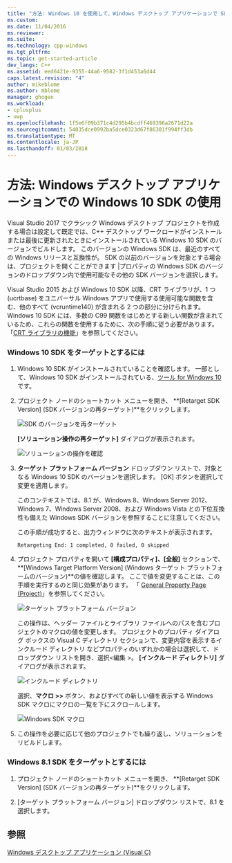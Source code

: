 ```yaml
---
title: "方法: Windows 10 を使用して、Windows デスクトップ アプリケーションで SDK |Microsoft ドキュメント"
ms.custom: 
ms.date: 11/04/2016
ms.reviewer: 
ms.suite: 
ms.technology: cpp-windows
ms.tgt_pltfrm: 
ms.topic: get-started-article
dev_langs: C++
ms.assetid: eed6421e-9355-44a6-9582-3f1d453a6d44
caps.latest.revision: "4"
author: mikeblome
ms.author: mblome
manager: ghogen
ms.workload:
- cplusplus
- uwp
ms.openlocfilehash: 1f5e6f09b371c4d295b4bcdff469396a2671d22a
ms.sourcegitcommit: 54035dce0992ba5dce0323d67f86301f994ff3db
ms.translationtype: MT
ms.contentlocale: ja-JP
ms.lasthandoff: 01/03/2018
---
```

# <a name="how-to-use-the-windows-10-sdk-in-a-windows-desktop-application"></a>方法: Windows デスクトップ アプリケーションでの Windows 10 SDK の使用
Visual Studio 2017 でクラシック Windows デスクトップ プロジェクトを作成する場合は設定して既定では、C++ デスクトップ ワークロードがインストールまたは最後に更新されたときにインストールされている Windows 10 SDK のバージョンでビルドします。 このバージョンの Windows SDK は、最近のすべての Windows リリースと互換性が。 SDK の以前のバージョンを対象とする場合は、プロジェクトを開くことができます |プロパティの Windows SDK のバージョンのドロップダウン内で使用可能なその他の SDK バージョンを選択します。  
  
 Visual Studio 2015 および Windows 10 SDK 以降、CRT ライブラリが、1 つ (ucrtbase) をユニバーサル Windows アプリで使用する使用可能な関数を含む、他のすべて (vcruntime140) が含まれる 2 つの部分に分けられます。 Windows 10 SDK には、多数の C99 関数をはじめとする新しい関数が含まれているため、これらの関数を使用するために、次の手順に従う必要があります。 「[CRT ライブラリの機能](../c-runtime-library/crt-library-features.md)」を参照してください。  
  
### <a name="to-target-the-windows-10-sdk"></a>Windows 10 SDK をターゲットとするには  
  
1.  Windows 10 SDK がインストールされていることを確認します。 一部として、Windows 10 SDK がインストールされている、[ツール for Windows 10](http://go.microsoft.com/fwlink/p/?linkid=617631)です。  
  
2.  プロジェクト ノードのショートカット メニューを開き、 **[Retarget SDK Version] (SDK バージョンの再ターゲット)**をクリックします。  
  
     ![SDK のバージョンを再ターゲット](../windows/media/retargetingwindowssdk1.PNG "RetargetingWindowsSDK1")  
  
     **[ソリューション操作の再ターゲット]** ダイアログが表示されます。  
  
     ![ソリューションの操作を確認](../windows/media/retargetingwindowssdk2.PNG "RetargetingWindowsSDK2")  
  
3.  **ターゲット プラットフォーム バージョン** ドロップダウン リストで、対象となる Windows 10 SDK のバージョンを選択します。 [OK] ボタンを選択して変更を適用します。  
  
     このコンテキストでは、8.1 が、Windows 8、Windows Server 2012、Windows 7、Windows Server 2008、および Windows Vista との下位互換性も備えた Windows SDK バージョンを参照することに注意してください。  
  
     この手順が成功すると、出力ウィンドウに次のテキストが表示されます。  
  
     `Retargeting End: 1 completed, 0 failed, 0 skipped`  
  
4.  プロジェクト プロパティを開いて **[構成プロパティ]、[全般]** セクションで、 **[Windows Target Platform Version] (Windows ターゲット プラットフォームのバージョン)**の値を確認します。 ここで値を変更することは、この手順を実行するのと同じ効果があります。 「 [General Property Page (Project)](../ide/general-property-page-project.md)」を参照してください。  
  
     ![ターゲット プラットフォーム バージョン](../windows/media/retargetingwindowssdk3.PNG "RetargetingWindowsSDK3")  
  
     この操作は、ヘッダー ファイルとライブラリ ファイルへのパスを含むプロジェクトのマクロの値を変更します。 プロジェクトのプロパティ ダイアログ ボックスの Visual C ディレクトリ セクションで、変更内容を表示するインクルード ディレクトリ などプロパティのいずれかの場合は選択して、ドロップダウン リストを開き、選択\<編集 >。 **[インクルード ディレクトリ]** ダイアログが表示されます。  
  
     ![インクルード ディレクトリ](../windows/media/retargetingwindowssdk4.PNG "RetargetingWindowsSDK4")  
  
     選択、**マクロ >>**  ボタン、およびすべての新しい値を表示する Windows SDK マクロにマクロの一覧を下にスクロールします。  
  
     ![Windows SDK マクロ](../windows/media/retargetingwindowssdk5.PNG "RetargetingWindowsSDK5")  
  
5.  この操作を必要に応じて他のプロジェクトでも繰り返し、ソリューションをリビルドします。  
  
### <a name="to-target-the-windows-81-sdk"></a>Windows 8.1 SDK をターゲットとするには  
  
1.  プロジェクト ノードのショートカット メニューを開き、 **[Retarget SDK Version] (SDK バージョンの再ターゲット)**をクリックします。  
  
2.  [ターゲット プラットフォーム バージョン] ドロップダウン リストで、8.1 を選択します。  
  
## <a name="see-also"></a>参照  
 [Windows デスクトップ アプリケーション (Visual C)](../windows/how-to-use-the-windows-10-sdk-in-a-windows-desktop-application.md)
